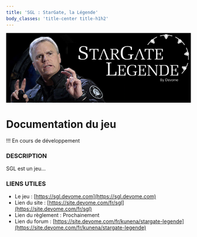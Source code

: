 ```yaml
---
title: 'SGL : StarGate, la Légende'
body_classes: 'title-center title-h1h2'
---
```


![](StarGate%20Legende%20Oneil.png)

# Documentation du jeu

!!! En cours de développement

### DESCRIPTION

SGL est un jeu...

### LIENS UTILES

* Le jeu : [https://sgl.devome.com](https://sgl.devome.com) 
* Lien du site : [https://site.devome.com/fr/sgl](https://site.devome.com/fr/sgl) 
* Lien du règlement : Prochainement
* Lien du forum : [https://site.devome.com/fr/kunena/stargate-legende](https://site.devome.com/fr/kunena/stargate-legende)
